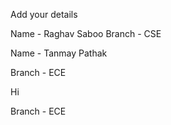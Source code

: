 Add your details

Name - Raghav Saboo
Branch - CSE

Name - Tanmay Pathak 

Branch - ECE

Hi 

Branch - ECE

